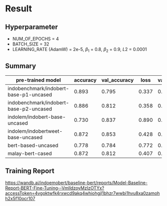 # Result 

## Hyperparameter
- NUM_OF_EPOCHS = 4
- BATCH_SIZE = 32
- LEARNING_RATE (AdamW) = 2e-5, $\beta_{1}$ = 0.8,  $\beta_{2}$ = 0.9, $L2$ = 0.0001

## Summary

| pre-trained model                       | accuracy | val_accuracy | loss  | val_loss | runtime |
|----------------------------------------|----------|--------------|-------|----------|---------|
| indobenchmark/indobert-base-p1-uncased | 0.893    | 0.795        | 0.337 | 0.683    | 7m 56s  |
| indobenchmark/indobert-base-p2-uncased | 0.886    | 0.812        | 0.358 | 0.627    | 7m 22s  |
| indolem/indobert-base-uncased          | 0.730    | 0.837        | 0.890 | 0.540    | 6m 54s  |
| indolem/indobertweet-base-uncased      | 0.872    | 0.853        | 0.428 | 0.482    | 7m 2s   |
| bert-based-uncased                     | 0.778    | 0.784        | 0.772 | 0.707    | 5m 50s  |
| malay-bert-cased                       | 0.872    | 0.812        | 0.407 | 0.626    | 6m 54s  |

## Training Report

https://wandb.ai/indoemobert/baseline-bert/reports/Model-Baseline-Report-BERT-Fine-Tuning--VmlldzoyMzIzOTYx?accessToken=4vgoktwfk4rxwcd9akq4whiohgjl1bhzr7wwbi1hvu8xa0zamohh2x5f10ocr107
